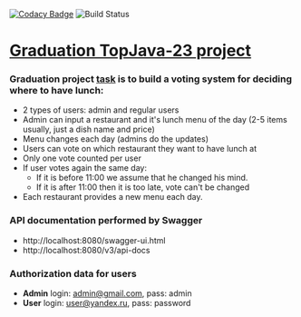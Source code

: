 [![Codacy Badge](https://app.codacy.com/project/badge/Grade/487c3e0b18af4e85869a333de12d627b)](https://www.codacy.com/gh/NikeMirum/restaurant-voting/dashboard?utm_source=github.com&amp;utm_medium=referral&amp;utm_content=NikeMirum/restaurant-voting&amp;utm_campaign=Badge_Grade)
![Build Status](https://travis-ci.com/NikeMirum/restaurant-voting.svg?branch=master)

[Graduation TopJava-23 project](https://javaops.ru/7view/topjava2)
===============================

### Graduation project [task](https://github.com/JavaOPs/topjava/blob/master/graduation.md) is to build a voting system for deciding where to have lunch:

* 2 types of users: admin and regular users
* Admin can input a restaurant and it's lunch menu of the day (2-5 items usually, just a dish name and price)
* Menu changes each day (admins do the updates)
* Users can vote on which restaurant they want to have lunch at
* Only one vote counted per user
* If user votes again the same day:
    - If it is before 11:00 we assume that he changed his mind.
    - If it is after 11:00 then it is too late, vote can't be changed
* Each restaurant provides a new menu each day.

### API documentation performed by Swagger

- http://localhost:8080/swagger-ui.html
- http://localhost:8080/v3/api-docs

### Authorization data for users

- **Admin**  login: admin@gmail.com, pass: admin
- **User**  login: user@yandex.ru, pass: password